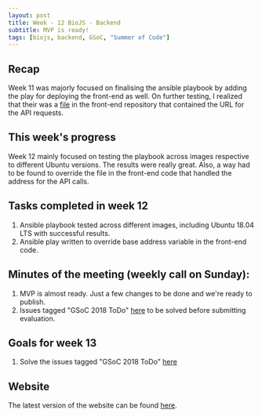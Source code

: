 ```yaml
---
layout: post
title: Week - 12 BioJS - Backend   
subtitle: MVP is ready!
tags: [biojs, backend, GSoC, "Summer of Code"]
---
```

## Recap
Week 11 was majorly focused on finalising the ansible playbook by adding the play for deploying the front-end as well. On further testing, I realized that their was a [file](https://github.com/biojs/biojs-frontend/blob/develop/src/DB_CONFIG.js) in the front-end repository that contained the URL for the API requests.
## This week's progress
Week 12 mainly focused on testing the playbook across images respective to different Ubuntu versions. The results were really great. Also, a way had to be found to override the file in the front-end code that handled the address for the API calls.

## Tasks completed in week 12
1. Ansible playbook tested across different images, including Ubuntu 18.04 LTS with successful results.
2. Ansible play written to override base address variable in the front-end code.

## Minutes of the meeting (weekly call on Sunday):
1. MVP is almost ready. Just a few changes to be done and we're ready to publish.
2. Issues tagged "GSoC 2018 ToDo" [here](https://github.com/biojs/biojs-backend/issues) to be solved before submitting evaluation.
## Goals for week 13
1. Solve the issues tagged "GSoC 2018 ToDo" [here](https://github.com/biojs/biojs-backend/issues)
## Website
The latest version of the website can be found [here](http://139.59.93.32/biojs-frontend/dist/#/).